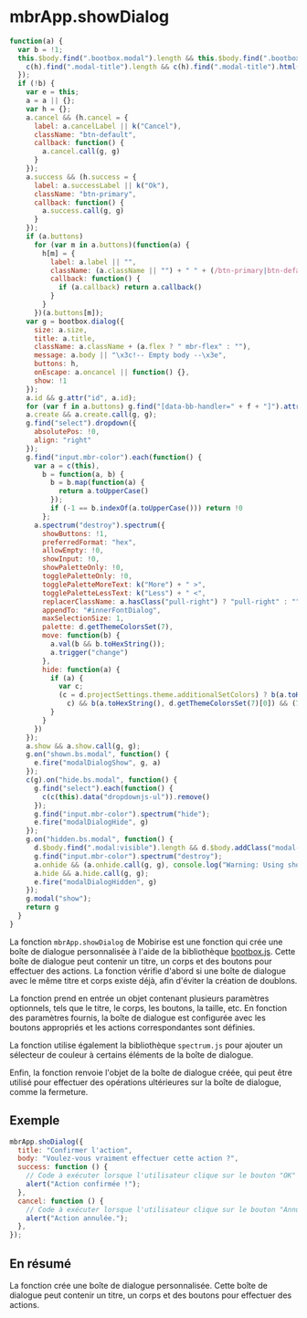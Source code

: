 # mbrApp.showDialog

```js
function(a) {
  var b = !1;
  this.$body.find(".bootbox.modal").length && this.$body.find(".bootbox.modal").each(function(e, h) {
    c(h).find(".modal-title").length && c(h).find(".modal-title").html() === a.title ? b = !0 : c(h).find(".modal-body").length && c(h).find(".modal-body").html() === a.body && (b = !0)
  });
  if (!b) {
    var e = this;
    a = a || {};
    var h = {};
    a.cancel && (h.cancel = {
      label: a.cancelLabel || k("Cancel"),
      className: "btn-default",
      callback: function() {
        a.cancel.call(g, g)
      }
    });
    a.success && (h.success = {
      label: a.successLabel || k("Ok"),
      className: "btn-primary",
      callback: function() {
        a.success.call(g, g)
      }
    });
    if (a.buttons)
      for (var m in a.buttons)(function(a) {
        h[m] = {
          label: a.label || "",
          className: (a.className || "") + " " + (/btn-primary|btn-default/.test(a.className) ? "" : a.default ? "btn-primary" : "btn-default"),
          callback: function() {
            if (a.callback) return a.callback()
          }
        }
      })(a.buttons[m]);
    var g = bootbox.dialog({
      size: a.size,
      title: a.title,
      className: a.className + (a.flex ? " mbr-flex" : ""),
      message: a.body || "\x3c!-- Empty body --\x3e",
      buttons: h,
      onEscape: a.oncancel || function() {},
      show: !1
    });
    a.id && g.attr("id", a.id);
    for (var f in a.buttons) g.find("[data-bb-handler=" + f + "]").attr("name", f);
    a.create && a.create.call(g, g);
    g.find("select").dropdown({
      absolutePos: !0,
      align: "right"
    });
    g.find("input.mbr-color").each(function() {
      var a = c(this),
        b = function(a, b) {
          b = b.map(function(a) {
            return a.toUpperCase()
          });
          if (-1 == b.indexOf(a.toUpperCase())) return !0
        };
      a.spectrum("destroy").spectrum({
        showButtons: !1,
        preferredFormat: "hex",
        allowEmpty: !0,
        showInput: !0,
        showPaletteOnly: !0,
        togglePaletteOnly: !0,
        togglePaletteMoreText: k("More") + " >",
        togglePaletteLessText: k("Less") + " <",
        replacerClassName: a.hasClass("pull-right") ? "pull-right" : "",
        appendTo: "#innerFontDialog",
        maxSelectionSize: 1,
        palette: d.getThemeColorsSet(7),
        move: function(b) {
          a.val(b && b.toHexString());
          a.trigger("change")
        },
        hide: function(a) {
          if (a) {
            var c;
            (c = d.projectSettings.theme.additionalSetColors) ? b(a.toHexString(),
              c) && b(a.toHexString(), d.getThemeColorsSet(7)[0]) && (7 > c.length ? c.push(a.toHexString()) : (c.unshift(a.toHexString()), c.pop())): b(a.toHexString(), d.getThemeColorsSet(7)[0]) ? d.projectSettings.theme.additionalSetColors = [a.toHexString()] : d.projectSettings.theme.additionalSetColors = []
          }
        }
      })
    });
    a.show && a.show.call(g, g);
    g.on("shown.bs.modal", function() {
      e.fire("modalDialogShow", g, a)
    });
    c(g).on("hide.bs.modal", function() {
      g.find("select").each(function() {
        c(c(this).data("dropdownjs-ul")).remove()
      });
      g.find("input.mbr-color").spectrum("hide");
      e.fire("modalDialogHide", g)
    });
    g.on("hidden.bs.modal", function() {
      d.$body.find(".modal:visible").length && d.$body.addClass("modal-open");
      g.find("input.mbr-color").spectrum("destroy");
      a.onhide && (a.onhide.call(g, g), console.log("Warning: Using showDialog.onhide is depracated, use showDialog.hide instead"));
      a.hide && a.hide.call(g, g);
      e.fire("modalDialogHidden", g)
    });
    g.modal("show");
    return g
  }
}
```

La fonction `mbrApp.showDialog` de Mobirise est une fonction qui crée une boîte de dialogue personnalisée à l'aide de la bibliothèque [bootbox.js](https://bootboxjs.com/). Cette boîte de dialogue peut contenir un titre, un corps et des boutons pour effectuer des actions. La fonction vérifie d'abord si une boîte de dialogue avec le même titre et corps existe déjà, afin d'éviter la création de doublons.

La fonction prend en entrée un objet contenant plusieurs paramètres optionnels, tels que le titre, le corps, les boutons, la taille, etc. En fonction des paramètres fournis, la boîte de dialogue est configurée avec les boutons appropriés et les actions correspondantes sont définies.

La fonction utilise également la bibliothèque `spectrum.js` pour ajouter un sélecteur de couleur à certains éléments de la boîte de dialogue.

Enfin, la fonction renvoie l'objet de la boîte de dialogue créée, qui peut être utilisé pour effectuer des opérations ultérieures sur la boîte de dialogue, comme la fermeture.

## Exemple

```js
mbrApp.shoDialog({
  title: "Confirmer l'action",
  body: "Voulez-vous vraiment effectuer cette action ?",
  success: function () {
    // Code à exécuter lorsque l'utilisateur clique sur le bouton "OK"
    alert("Action confirmée !");
  },
  cancel: function () {
    // Code à exécuter lorsque l'utilisateur clique sur le bouton "Annuler"
    alert("Action annulée.");
  },
});
```

## En résumé

La fonction crée une boîte de dialogue personnalisée. Cette boîte de dialogue peut contenir un titre, un corps et des boutons pour effectuer des actions.
